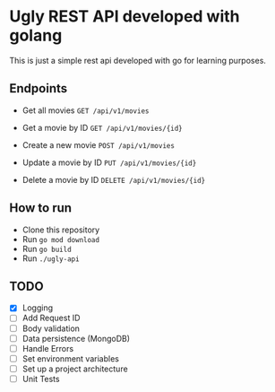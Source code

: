 # Ugly REST API developed with golang

This is just a simple rest api developed with go for learning purposes.

## Endpoints

* Get all movies
  `GET /api/v1/movies`

* Get a movie by ID
  `GET /api/v1/movies/{id}`

* Create a new movie
  `POST /api/v1/movies`

* Update a movie by ID
  `PUT /api/v1/movies/{id}`

* Delete a movie by ID
  `DELETE /api/v1/movies/{id}`

## How to run

- Clone this repository
- Run `go mod download`
- Run `go build`
- Run `./ugly-api`

## TODO

- [x] Logging
- [ ] Add Request ID
- [ ] Body validation
- [ ] Data persistence (MongoDB)
- [ ] Handle Errors
- [ ] Set environment variables
- [ ] Set up a project architecture
- [ ] Unit Tests